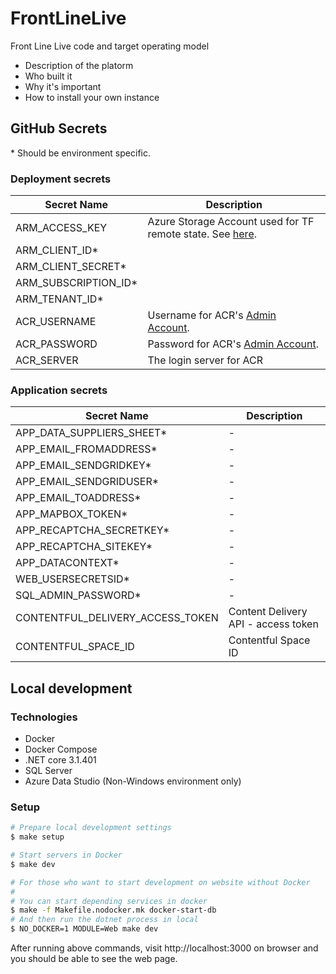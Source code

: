 # FrontLineLive

Front Line Live code and target operating model

- Description of the platorm
- Who built it
- Why it's important
- How to install your own instance

## GitHub Secrets

\* Should be environment specific.

### Deployment secrets

|Secret Name|Description|
|-|-|
|ARM_ACCESS_KEY|Azure Storage Account used for TF remote state. See [here](https://docs.microsoft.com/en-us/azure/storage/common/storage-account-keys-manage).|
|ARM_CLIENT_ID*||
|ARM_CLIENT_SECRET*||
|ARM_SUBSCRIPTION_ID*||
|ARM_TENANT_ID*||
|ACR_USERNAME|Username for ACR's [Admin Account](https://docs.microsoft.com/en-us/azure/container-registry/container-registry-authentication#admin-account).|
|ACR_PASSWORD|Password for ACR's [Admin Account](https://docs.microsoft.com/en-us/azure/container-registry/container-registry-authentication#admin-account).|
|ACR_SERVER|The login server for ACR|

### Application secrets

|Secret Name|Description|
|-|-|
|APP_DATA_SUPPLIERS_SHEET*|-|
|APP_EMAIL_FROMADDRESS*|-|
|APP_EMAIL_SENDGRIDKEY*|-|
|APP_EMAIL_SENDGRIDUSER*|-|
|APP_EMAIL_TOADDRESS*|-|
|APP_MAPBOX_TOKEN*|-|
|APP_RECAPTCHA_SECRETKEY*|-|
|APP_RECAPTCHA_SITEKEY*|-|
|APP_DATACONTEXT*|-|
|WEB_USERSECRETSID*|-|
|SQL_ADMIN_PASSWORD*|-|
|CONTENTFUL_DELIVERY_ACCESS_TOKEN|Content Delivery API - access token|
|CONTENTFUL_SPACE_ID|Contentful Space ID|

## Local development

### Technologies
- Docker
- Docker Compose
- .NET core 3.1.401
- SQL Server
- Azure Data Studio (Non-Windows environment only)

### Setup
```sh
# Prepare local development settings
$ make setup

# Start servers in Docker
$ make dev

# For those who want to start development on website without Docker
#
# You can start depending services in docker
$ make -f Makefile.nodocker.mk docker-start-db
# And then run the dotnet process in local
$ NO_DOCKER=1 MODULE=Web make dev
```
After running above commands, visit http://localhost:3000 on browser and you should be able to see the web page.
